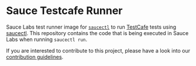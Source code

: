 Sauce Testcafe Runner
======================

Sauce Labs test runner image for [`saucectl`](https://github.com/saucelabs/saucectl) to run [TestCafe](https://testcafe.io/) tests using [saucectl](https://docs.saucelabs.com/dev/cli/saucectl/). This repository contains the code that is being executed in Sauce Labs when running `saucectl run`.

If you are interested to contribute to this project, please have a look into our [contribution guidelines](https://github.com/saucelabs/sauce-testcafe-runner/blob/main/CONTRIBUTING.md).
